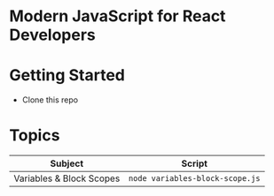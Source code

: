 # Modern JavaScript for React Developers

# Getting Started 
- Clone this repo

# Topics

|Subject                 |Script                         |
|------------------------|-------------------------------|
|Variables & Block Scopes|`node variables-block-scope.js`|

